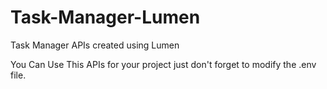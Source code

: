 # Task-Manager-Lumen
Task Manager APIs created using Lumen


You Can Use This APIs for your project just don't forget to modify the .env file.
